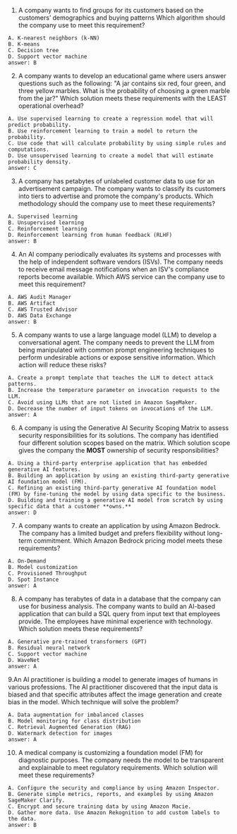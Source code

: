 1. A company wants to find groups for its customers based on the customers’ demographics and buying patterns Which algorithm should the company use to meet this requirement?

```
A. K-nearest neighbors (k-NN)
B. K-means
C. Decision tree
D. Support vector machine
answer: B
```

2. A company wants to develop an educational game where users answer questions such as the following: "A jar contains six red, four green, and three yellow marbles. What is the probability of choosing a green marble from the jar?" Which solution meets these requirements with the LEAST operational overhead?

```
A. Use supervised learning to create a regression model that will predict probability.
B. Use reinforcement learning to train a model to return the probability.
C. Use code that will calculate probability by using simple rules and computations.
D. Use unsupervised learning to create a model that will estimate probability density.
answer: C
```

3. A company has petabytes of unlabeled customer data to use for an advertisement campaign. The company wants to classify its customers into tiers to advertise and promote the company's products. Which methodology should the company use to meet these requirements?

```
A. Supervised learning
B. Unsupervised learning
C. Reinforcement learning
D. Reinforcement learning from human feedback (RLHF)
answer: B
```

4. An AI company periodically evaluates its systems and processes with the help of independent software vendors (ISVs). The company needs to receive email message notifications when an ISV's compliance reports become available. Which AWS service can the company use to meet this requirement?

```
A. AWS Audit Manager
B. AWS Artifact
C. AWS Trusted Advisor
D. AWS Data Exchange
answer: B
```

5. A company wants to use a large language model (LLM) to develop a conversational agent. The company needs to prevent the LLM from being manipulated with common prompt engineering techniques to perform undesirable actions or expose sensitive information. Which action will reduce these risks?

```
A. Create a prompt template that teaches the LLM to detect attack patterns.
B. Increase the temperature parameter on invocation requests to the LLM.
C. Avoid using LLMs that are not listed in Amazon SageMaker.
D. Decrease the number of input tokens on invocations of the LLM.
answer: A
```

6. A company is using the Generative AI Security Scoping Matrix to assess security responsibilities for its solutions. The company has identified four different solution scopes based on the matrix. Which solution scope gives the company the **MOST** ownership of security responsibilities?

```
A. Using a third-party enterprise application that has embedded generative AI features.
B. Building an application by using an existing third-party generative AI foundation model (FM).
C. Refining an existing third-party generative AI foundation model (FM) by fine-tuning the model by using data specific to the business.
D. Building and training a generative AI model from scratch by using specific data that a customer **owns.**
answer: D
```

7. A company wants to create an application by using Amazon Bedrock. The company has a limited budget and prefers flexibility without long-term commitment. Which Amazon Bedrock pricing model meets these requirements?

```
A. On-Demand
B. Model customization
C. Provisioned Throughput
D. Spot Instance
answer: A
```

8. A company has terabytes of data in a database that the company can use for business analysis. The company wants to build an AI-based application that can build a SQL query from input text that employees provide. The employees have minimal experience with technology. Which solution meets these requirements?

```
A. Generative pre-trained transformers (GPT)
B. Residual neural network
C. Support vector machine
D. WaveNet
answer: A
```

9.An AI practitioner is building a model to generate images of humans in various professions. The AI practitioner discovered that the input data is biased and that specific attributes affect the image generation and create bias in the model. Which technique will solve the problem?

```
A. Data augmentation for imbalanced classes
B. Model monitoring for class distribution
C. Retrieval Augmented Generation (RAG)
D. Watermark detection for images
answer: A
```

10. A medical company is customizing a foundation model (FM) for diagnostic purposes. The company needs the model to be transparent and explainable to meet regulatory requirements. Which solution will meet these requirements?

```
A. Configure the security and compliance by using Amazon Inspector.
B. Generate simple metrics, reports, and examples by using Amazon SageMaker Clarify.
C. Encrypt and secure training data by using Amazon Macie.
D. Gather more data. Use Amazon Rekognition to add custom labels to the data.
answer: B
```

